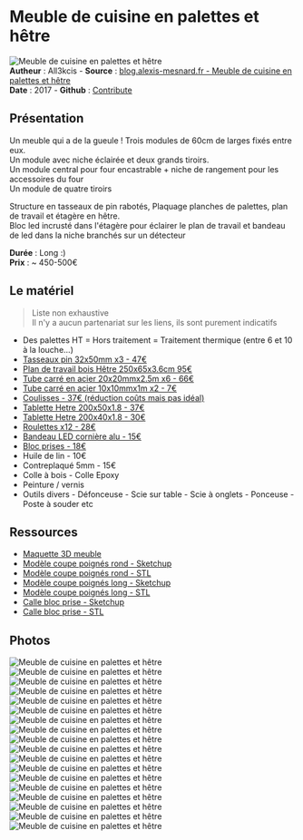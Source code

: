 # Meuble de cuisine en palettes et hêtre

![Meuble de cuisine en palettes et hêtre](img/bandeau.jpg)  
**Autheur** : All3kcis - **Source** : [blog.alexis-mesnard.fr - Meuble de cuisine en palettes et hêtre](https://blog.alexis-mesnard.fr/pallets-kitchen-furniture-01/)  
**Date** : 2017 - **Github** : [Contribute](https://github.com/all3kcis/tutorials/tree/master/pallets-kitchen-furniture-01)

## Présentation
Un meuble qui a de la gueule ! Trois modules de 60cm de larges fixés entre eux.  
Un module avec niche éclairée et deux grands tiroirs.    
Un module central pour four encastrable + niche de rangement pour les accessoires du four    
Un module de quatre tiroirs  

Structure en tasseaux de pin rabotés, Plaquage planches de palettes, plan de travail et étagère en hêtre.  
Bloc led incrusté dans l'étagère pour éclairer le plan de travail et bandeau de led dans la	niche branchés sur un détecteur  


**Durée** : Long :)  
**Prix** : ~ 450-500€  


## Le matériel
> Liste non exhaustive  
> Il n'y a aucun partenariat sur les liens, ils sont purement indicatifs 

- Des palettes HT = Hors traitement = Traitement thermique (entre 6 et 10 à la louche...)
- [Tasseaux pin 32x50mm x3 - 47€](https://www.leroymerlin.fr/v3/p/produits/lot-de-6-tasseaux-sapin-petits-noeuds-brut-32-x-50-mm-l-2-4-m-e62068)
- [Plan de travail bois Hêtre 250x65x3.6cm 95€](https://www.leroymerlin.fr/v3/p/produits/plan-de-travail-bois-hetre-brut-mat-l-250-x-p-65-cm-ep-26-mm-e133729)
- [Tube carré en acier 20x20mmx2.5m x6 - 66€](https://www.bricodepot.fr/colmar/tube-carre-en-acier-paf-l-250m-l-20mm-h-20mm-ep-125mm/prod1798/ref170894/)
- [Tube carré en acier 10x10mmx1m x2 - 7€](https://www.leroymerlin.fr/v3/p/produits/tube-carre-acier-brut-noir-l-1-m-x-l-1-cm-x-h-1-cm-e1501608031)
- [Coulisses - 37€ (réduction coûts mais pas idéal)](https://www.leroymerlin.fr/v3/p/produits/coulisse-pour-tiroir-a-galets-hettich-15-kg-l-55-cm-e22697)
- [Tablette Hetre 200x50x1.8 - 37€](https://www.leroymerlin.fr/v3/p/produits/tablette-hetre-lamelle-colle-l-200-x-l-50-cm-x-ep-18-mm-e1501915089)
- [Tablette Hetre 200x40x1.8 - 30€](https://www.leroymerlin.fr/v3/p/produits/tablette-hetre-lamelle-colle-l-200-x-l-40-cm-x-ep-18-mm-e1501913546)
- [Roulettes x12 - 28€](https://www.leroymerlin.fr/v3/p/produits/roulette-pivotante-a-platine-diam-35-mm-e1401442847)
- [Bandeau LED cornière alu - 15€](https://fr.aliexpress.com/item/32367475101.html)
- [Bloc prises - 18€](https://www.leroymerlin.fr/v3/p/produits/double-prise-avec-terre-city-metal-lexman-e1401455992)
- Huile de lin - 10€
- Contreplaqué 5mm - 15€
- Colle à bois - Colle Epoxy
- Peinture / vernis
- Outils divers - Défonceuse - Scie sur table - Scie à onglets - Ponceuse - Poste à souder etc
  
## Ressources
  
  - [Maquette 3D meuble](ressources/plan-meuble-palettes.skp)
  - [Modèle coupe poignés rond - Sketchup](ressources/modele-poigne-rond.skp)
  - [Modèle coupe poignés rond - STL](ressources/modele-poigne-rond.stl)
  - [Modèle coupe poignés long - Sketchup](ressources/modele-poigne.skp)
  - [Modèle coupe poignés long - STL](ressources/modele-poigne-rond.stl)
  - [Calle bloc prise - Sketchup](ressources/calle-prise-elec.skp)
  - [Calle bloc prise - STL](ressources/calle-prise-elec.stl)

## Photos  

![Meuble de cuisine en palettes et hêtre](img/plan.jpg)  
![Meuble de cuisine en palettes et hêtre](img/maquette-modules.jpg)  
![Meuble de cuisine en palettes et hêtre](img/structure-acier-facade.jpg)  
![Meuble de cuisine en palettes et hêtre](img/structure-acier-facade-centre.jpg)  
![Meuble de cuisine en palettes et hêtre](img/01.jpg)  
![Meuble de cuisine en palettes et hêtre](img/04.jpg)  
![Meuble de cuisine en palettes et hêtre](img/05.jpg)  
![Meuble de cuisine en palettes et hêtre](img/06.jpg)  
![Meuble de cuisine en palettes et hêtre](img/07.jpg)  
![Meuble de cuisine en palettes et hêtre](img/08.jpg)  
![Meuble de cuisine en palettes et hêtre](img/09.jpg)  
![Meuble de cuisine en palettes et hêtre](img/10.jpg)  
![Meuble de cuisine en palettes et hêtre](img/11.jpg)  
![Meuble de cuisine en palettes et hêtre](img/12.jpg)  
![Meuble de cuisine en palettes et hêtre](img/13.jpg)  
![Meuble de cuisine en palettes et hêtre](img/14.jpg)  
![Meuble de cuisine en palettes et hêtre](img/15.jpg)  
![Meuble de cuisine en palettes et hêtre](img/meuble-fini.jpg)  